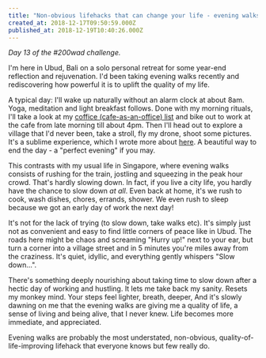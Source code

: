 ```yaml
---
title: "Non-obvious lifehacks that can change your life - evening walks"
created_at: 2018-12-17T09:50:59.000Z
published_at: 2018-12-19T10:40:26.000Z
---
```

_Day 13 of the #200wad challenge._

  

I'm here in Ubud, Bali on a solo personal retreat for some year-end reflection and rejuvenation. I'd been taking evening walks recently and rediscovering how powerful it is to uplift the quality of my life. 

  

A typical day: I'll wake up naturally without an alarm clock at about 8am. Yoga, meditation and light breakfast follows. Done with my morning rituals, I'll take a look at my [coffice (cafe-as-an-office) list](http://coffice-city.com/ubud) and bike out to work at the cafe from late morning till about 4pm. Then I'll head out to explore a village that I'd never been, take a stroll, fly my drone, shoot some pictures. It's a sublime experience, which I wrote more about [here](https://200wordsaday.com/words/encountering-beauty-a-photo-essay-8015c14976f89e91). A beautiful way to end the day - a "perfect evening" if you may. 

  

This contrasts with my usual life in Singapore, where evening walks consists of rushing for the train, jostling and squeezing in the peak hour crowd. That's hardly slowing down. In fact, if you live a city life, you hardly have the chance to slow down _at all_. Even back at home, it's we rush to cook, wash dishes, chores, errands, shower. We even rush to sleep because we got an early day of work the next day!  

  

It's not for the lack of trying (to slow down, take walks etc). It's simply just not as convenient and easy to find little corners of peace like in Ubud. The roads here might be chaos and screaming "Hurry up!" next to your ear, but turn a corner into a village street and in 5 minutes you're miles away from the craziness. It's quiet, idyllic, and everything gently whispers "Slow down...". 

  

There's something deeply nourishing about taking time to slow down after a hectic day of working and hustling. It lets me take back my sanity. Resets my monkey mind. Your steps feel lighter, breath, deeper, And it's slowly dawning on me that the evening walks are giving me a quality of life, a sense of living and being alive, that I never knew. Life becomes more immediate, and appreciated.

  

Evening walks are probably the most understated, non-obvious, quality-of-life-improving lifehack that everyone knows but few really do.
